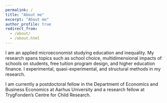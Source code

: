 ```yaml
---
permalink: /
title: "About me"
excerpt: "About me"
author_profile: true
redirect_from: 
  - /about/
  - /about.html
---
```


I am an applied microeconomist studying education and inequality. My research spans topics such as school choice, multidimensional impacts of schools on students, free tuition program design, and higher education finance. I experimental, quasi-experimental, and structural methods in my research.

I am currently a postdoctoral fellow in the Department of Economics and Business Economics at Aarhus University and a research fellow at TrygFonden’s Centre for Child Research. 